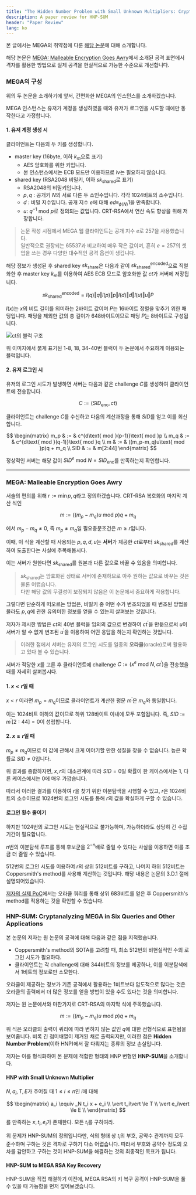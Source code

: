 ```yaml
---
title: "The Hidden Number Problem with Small Unknown Multipliers: Cryptanalyzing MEGA in Six Queries and Other Applications"
description: A paper review for HNP-SUM
header: "Paper Review"
lang: ko
---
```


본 글에서는 MEGA의 취약점에 다룬 [해당 논문](https://eprint.iacr.org/2022/914.pdf)에 대해 소개합니다.

해당 논문은 [MEGA: Malleable Encryption Goes Awry](https://eprint.iacr.org/2022/959.pdf)에서 소개된 공격 표면에서 격자를 활용한 방법으로 실제 공격을 현실적으로 가능한 수준으로 개선합니다.

### MEGA의 구성

위의 두 논문을 소개하기에 앞서, 간편화한 MEGA의 인스턴스를 소개하겠습니다.

MEGA 인스턴스는 유저가 계정을 생성하였을 때와 유저가 로그인을 시도할 때에만 동작한다고 가정합니다.

#### 1. 유저 계정 생성 시 

클라이언트는 다음의 두 키를 생성합니다.

- master key (16byte, 이하 $k_m$으로 표기)
    - AES 암호화를 위한 키입니다.
    - 본 인스턴스에서는 ECB 모드만 이용하므로 iv는 필요하지 않습니다.
- shared key (RSA2048 비밀키, 이하 $sk_\text{shared}$로 표기)
    - RSA2048의 비밀키입니다.
    - $p,q$ : 공개키 $N$의 서로 다른 두 소인수입니다. 각각 1024비트의 소수입니다.
    - $d$ : 비밀 지수입니다. 공개 지수 $e$에 대해 $ed\equiv_{\phi(N)} 1$을 만족합니다.
    - $u$: $q^{-1}\text{ mod }p$로 정의되는 값입니다. CRT-RSA에서 연산 속도 향상을 위해 저장합니다.

> 논문 작성 시점에서 MEGA 웹 클라이언트는 공개 지수 $e$로 $257$을 사용했습니다.\
일반적으로 권장되는 $65537$과 비교하여 매우 작은 값이며, 흔히 $e=257$의 셋업을 쓰는 경우 다양한 대수적인 공격 옵션이 생깁니다.

해당 정보가 생성된 후 shared key $sk_\text{share}$은 다음과 같이 $sk_\text{shared}^\text{encoded}$으로 직렬화한 후 master key $k_m$를 이용하여 AES ECB 모드로 암호화한 값 $ct$가 서버에 저장됩니다.

$$
sk_\text{shared}^\text{encoded} = l(q)\Vert q\Vert l(p)\Vert p\Vert l(d)\Vert d\Vert l(u)\Vert u\Vert P
$$

$l(x)$는 $x$의 비트 길이를 의미하는 2바이트 값이며 $P$는 16바이트 정렬을 맞추기 위한 패딩입니다. 패딩을 제외한 값의 총 길이가 648바이트이므로 패딩 $P$는 8바이트로 구성됩니다.

![ct의 블럭 구조](/img/hnp-sum/block-alignment.jpeg)

위 이미지에서 붉게 표기된 1-8, 18, 34-40번 블럭이 두 논문에서 주요하게 이용되는 블럭입니다.

#### 2. 유저 로그인 시

유저의 로그인 시도가 발생하면 서버는 다음과 같은 challenge $C$를 생성하여 클라이언트에 전송합니다.

$$
C := (SID_\text{enc},ct)
$$

클라이언트는 challenge $C$를 수신하고 다음의 계산과정을 통해 $SID$를 얻고 이를 회신합니다.

$$
\begin{matrix}
m_p & := & c^{d\text{ mod }(p-1)}\text{ mod }p \\
m_q & := & c^{d\text{ mod }(q-1)}\text{ mod }q \\
m & := & ((m_p-m_q)u\text{ mod }p)q + m_q \\
SID & := & m[2:44]
\end{matrix}
$$

정상적인 서버는 해당 값이 $SID^e\text{ mod }N = SID_\text{enc}$를 만족하는지 확인합니다.

---

### MEGA: Malleable Encryption Goes Awry

서술의 편의를 위해 $r:=\min{p,q}$라고 정의하겠습니다. CRT-RSA 복호화의 마지막 계산 식인

$$
m := ((m_p-m_q)u\text{ mod }p)q + m_q
$$

에서 $m_p-m_q\neq 0$, 즉 $m_p \neq m_q$일 필요충분조건은 $m\ge r$입니다.

이때, 이 식을 계산할 때 사용되는 $p,q,d,u$는 **서버**가 제공한 $ct$로부터 $sk_\text{shared}$를 계산하여 도출한다는 사실에 주목해봅시다.

이는 서버가 원한다면 $sk_\text{shared}$를 원본과 다른 값으로 바꿀 수 있음을 의미합니다.

> $sk_\text{shared}$는 암호화된 상태로 서버에 존재하므로 아주 원하는 값으로 바꾸는 것은 물론 어렵습니다.\
다만 해당 값의 무결성이 보장되지 않음은 이 논문에서 중요하게 작용합니다.

그렇다면 단순하게 떠오르는 방법은, 비밀키 중 어떤 수가 변조되었을 때 변조된 방법을 몰라도 $p,q$에 관한 유의미한 정보를 얻을 수 있는지 살펴보는 것입니다.

저자가 제시한 방법은 $ct$의 40번 블럭을 임의의 값으로 변경하여 $ct^\prime$을 만듦으로써 $u$이 서버가 알 수 없게 변조된 $u^\prime$을 이용하여 어떤 응답을 하는지 확인하는 것입니다.

> 이러한 점에서 서버는 유저의 로그인 시도를 일종의 **오라클**(oracle)로써 활용하고 있다 볼 수 있습니다.

서버가 적당한 $x$를 고른 후 클라이언트에 challenge $C:=(x^e\text{ mod }N, ct^\prime)$을 전송했을 때를 자세히 살펴봅시다.

#### 1. $x<r$일 때

$x<r$ 이라면 $m_p=m_q$이므로 클라이언트가 계산한 평문 $m^\prime$은 $m_q$와 동일합니다.

이는 1024비트 이하의 값이므로 하위 128바이트 이내에 모두 포함됩니다. 즉, $SID:=m^\prime[2:44]=0$이 성립합니다.

#### 2. $x\ge r$일 때

$m_p\neq m_q$이므로 이 값에 관해서 크게 이야기할 만한 성질을 찾을 수 없습니다. 높은 확률로 $SID\neq 0$입니다.

위 결과를 종합하자면, $x,r$의 대소관계에 따라 $SID=0$일 확률이 한 케이스에서는 1, 다른 케이스에서는 0에 매우 가깝습니다. 

따라서 이러한 결과를 이용하여 $r$을 찾기 위한 이분탐색을 시행할 수 있고, $r$은 1024비트의 소수이므로 1024번의 로그인 시도를 통해 $r$의 값을 확실하게 구할 수 있습니다.

#### 로그인 횟수 줄이기

하지만 1024번의 로그인 시도는 현실적으로 불가능하며, 가능하더라도 상당히 긴 수집 기간이 필요합니다.

$n$번의 이분탐색 루프를 통해 후보군을 $2^{-n}$배로 줄일 수 있다는 사실을 이용하면 이를 조금 더 줄일 수 있습니다.

512번의 로그인 시도를 이용하여 $r$의 상위 512비트를 구하고, 나머지 하위 512비트는 Coppersmith's method를 사용해 계산하는 것입니다. 해당 내용은 논문의 3.D.1 절에 설명되어있습니다.

[저자의 실제 PoC](https://github.com/MEGA-Awry/attacks-poc/blob/main/issue_01/rsa_key_recovery_attack.py)에서는 오라클 쿼리를 통해 상위 683비트를 얻은 후 Coppersmith's method를 적용하는 것을 확인할 수 있습니다.

### HNP-SUM: Cryptanalyzing MEGA in Six Queries and Other Applications

본 논문의 저자는 원 논문의 공격에 대해 다음과 같은 점을 지적했습니다.

- Coppersmith's method의 SOTA를 고려할 때, 최소 512번의 비현실적인 수의 로그인 시도가 필요하다.
- 클라이언트는 각 challenge에 대해 344비트의 정보를 제공하나, 이를 이분탐색에서 1비트의 정보로만 소모한다.

오라클이 제공하는 정보가 기존 공격에서 활용하는 1비트보다 압도적으로 많다는 것은 오라클의 출력에서 더 많은 정보를 얻을 방법이 있을 수도 있다는 것을 의미합니다.

저자는 원 논문에서와 마찬가지로 CRT-RSA의 마지막 식에 주목했습니다.

$$
m := ((m_p-m_q)u\text{ mod }p)q + m_q
$$

위 식은 오라클의 출력이 쿼리에 따라 변하지 않는 값인 $q$에 대한 선형식으로 표현됨을 보여줍니다. 비록 긴 접미배열이 제거된 채로 출력되지만, 이러한 점은 **Hidden Number Problem**(이하 HNP)에서 잘 다뤄지는 종류의 정보 손실입니다.

저자는 이를 형식화하여 본 문제에 적합한 형태의 HNP 변형인 **HNP-SUM**을 소개합니다.

#### HNP with Small Unknown Multiplier

$N,a_i,T,E$가 주어질 때 $1\le i\le n$인 $i$에 대해

$$
\begin{matrix}
a_i \equiv _N t_i x + e_i \\
\vert t_i\vert \le T \\
\vert e_i\vert \le E \\
\end{matrix}
$$

를 만족하는 $x,t_i,e_i$가 존재한다. 모든 $t_i$를 구하여라.

위 문제가 HNP-SUM의 정의입니다만, 식의 형태 상 $t_i$의 부호, 공약수 관계까지 모두 준수하며 구하는 것은 격자로 구하기 다소 어렵습니다. 따라서 부호와 공약수 정도의 오차를 감안하고 구하는 것이 HNP-SUM을 해결하는 것의 최종적인 목표가 됩니다.

#### HNP-SUM to MEGA RSA Key Recovery

HNP-SUM을 직접 해결하기 이전에, MEGA RSA의 키 복구 공격이 HNP-SUM을 풀 수 있을 때 가능함을 먼저 짚어보겠습니다.

